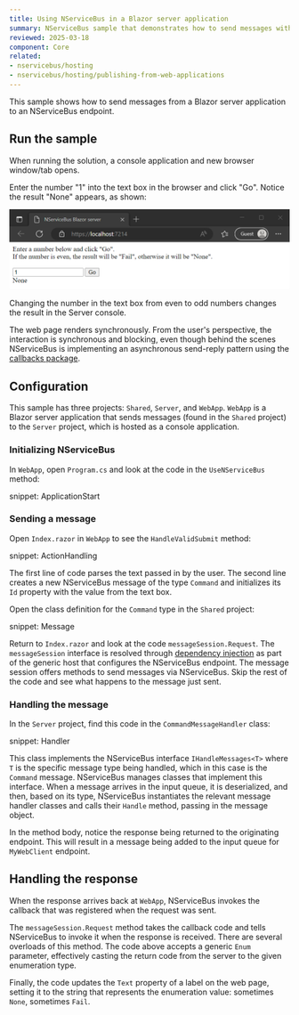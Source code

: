 ```yaml
---
title: Using NServiceBus in a Blazor server application
summary: NServiceBus sample that demonstrates how to send messages with a Blazor server application
reviewed: 2025-03-18
component: Core
related:
- nservicebus/hosting
- nservicebus/hosting/publishing-from-web-applications
---
```



This sample shows how to send messages from a Blazor server application to an NServiceBus endpoint.

## Run the sample

When running the solution, a console application and new browser window/tab opens.

Enter the number "1" into the text box in the browser and click "Go". Notice the result "None" appears, as shown:

![Blazor server sample running](blazor-server-running.png "Blazor server sample running")

Changing the number in the text box from even to odd numbers changes the result in the Server console.

The web page renders synchronously. From the user's perspective, the interaction is synchronous and blocking, even though behind the scenes NServiceBus is implementing an asynchronous send-reply pattern using the [callbacks package](/nservicebus/messaging/callbacks.md).

## Configuration

This sample has three projects: `Shared`, `Server`, and `WebApp`. `WebApp` is a Blazor server application that sends messages (found in the `Shared` project) to the `Server` project, which is hosted as a console application.

### Initializing NServiceBus

In `WebApp`, open `Program.cs` and look at the code in the `UseNServiceBus` method:

snippet: ApplicationStart

### Sending a message

Open `Index.razor` in `WebApp` to see the `HandleValidSubmit` method:

snippet: ActionHandling

The first line of code parses the text passed in by the user. The second line creates a new NServiceBus message of the type `Command` and initializes its `Id` property with the value from the text box.

Open the class definition for the `Command` type in the `Shared` project:

snippet: Message

Return to `Index.razor` and look at the code `messageSession.Request`. The `messageSession` interface is resolved through [dependency injection](/nservicebus/hosting/extensions-hosting.md#dependency-injection-integration) as part of the generic host that configures the NServiceBus endpoint.  The message session offers methods to send messages via NServiceBus. Skip the rest of the code and see what happens to the message just sent.

### Handling the message

In the `Server` project, find this code in the `CommandMessageHandler` class:

snippet: Handler

This class implements the NServiceBus interface `IHandleMessages<T>` where `T` is the specific message type being handled, which in this case is the `Command` message. NServiceBus manages classes that implement this interface. When a message arrives in the input queue, it is deserialized, and then, based on its type, NServiceBus instantiates the relevant message handler classes and calls their `Handle` method, passing in the message object.

In the method body, notice the response being returned to the originating endpoint. This will result in a message being added to the input queue for `MyWebClient` endpoint.

## Handling the response

When the response arrives back at `WebApp`, NServiceBus invokes the callback that was registered when the request was sent.

The `messageSession.Request` method takes the callback code and tells NServiceBus to invoke it when the response is received. There are several overloads of this method. The code above accepts a generic `Enum` parameter, effectively casting the return code from the server to the given enumeration type.

Finally, the code updates the `Text` property of a label on the web page, setting it to the string that represents the enumeration value: sometimes `None`, sometimes `Fail`.